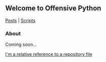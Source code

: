 ## Welcome to Offensive Python
[Posts](../blob/master/LICENSE) | [Scripts](../blob/master/LICENSE)

### About

Coming soon...

[I'm a relative reference to a repository file](../blob/master/LICENSE)
